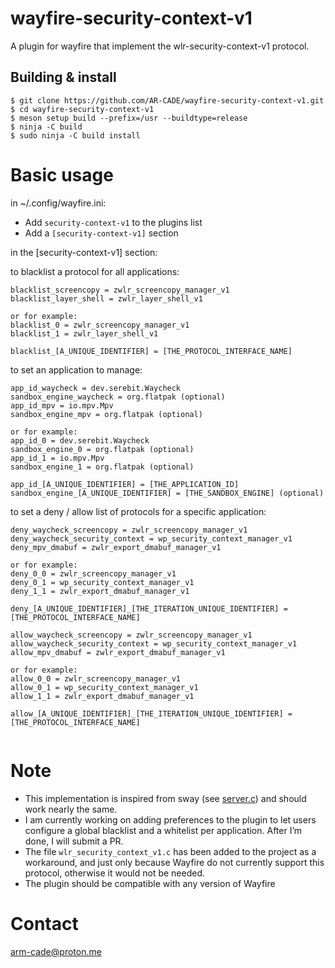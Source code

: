 # wayfire-security-context-v1
A plugin for wayfire that implement the wlr-security-context-v1 protocol.


## Building & install

```
$ git clone https://github.com/AR-CADE/wayfire-security-context-v1.git
$ cd wayfire-security-context-v1
$ meson setup build --prefix=/usr --buildtype=release
$ ninja -C build 
$ sudo ninja -C build install
```

# Basic usage

in ~/.config/wayfire.ini:

- Add `security-context-v1` to the plugins list
- Add a `[security-context-v1]` section

in the [security-context-v1] section:

to blacklist a protocol for all applications:
```
blacklist_screencopy = zwlr_screencopy_manager_v1
blacklist_layer_shell = zwlr_layer_shell_v1

or for example:
blacklist_0 = zwlr_screencopy_manager_v1
blacklist_1 = zwlr_layer_shell_v1

blacklist_[A_UNIQUE_IDENTIFIER] = [THE_PROTOCOL_INTERFACE_NAME]
```

to set an application to manage:
```
app_id_waycheck = dev.serebit.Waycheck
sandbox_engine_waycheck = org.flatpak (optional)
app_id_mpv = io.mpv.Mpv
sandbox_engine_mpv = org.flatpak (optional)

or for example:
app_id_0 = dev.serebit.Waycheck
sandbox_engine_0 = org.flatpak (optional)
app_id_1 = io.mpv.Mpv
sandbox_engine_1 = org.flatpak (optional)

app_id_[A_UNIQUE_IDENTIFIER] = [THE_APPLICATION_ID]
sandbox_engine_[A_UNIQUE_IDENTIFIER] = [THE_SANDBOX_ENGINE] (optional)
```

to set a deny / allow list of protocols for a specific application:
```
deny_waycheck_screencopy = zwlr_screencopy_manager_v1
deny_waycheck_security_context = wp_security_context_manager_v1
deny_mpv_dmabuf = zwlr_export_dmabuf_manager_v1

or for example:
deny_0_0 = zwlr_screencopy_manager_v1
deny_0_1 = wp_security_context_manager_v1
deny_1_1 = zwlr_export_dmabuf_manager_v1

deny_[A_UNIQUE_IDENTIFIER]_[THE_ITERATION_UNIQUE_IDENTIFIER] = [THE_PROTOCOL_INTERFACE_NAME]

allow_waycheck_screencopy = zwlr_screencopy_manager_v1
allow_waycheck_security_context = wp_security_context_manager_v1
allow_mpv_dmabuf = zwlr_export_dmabuf_manager_v1

or for example:
allow_0_0 = zwlr_screencopy_manager_v1
allow_0_1 = wp_security_context_manager_v1
allow_1_1 = zwlr_export_dmabuf_manager_v1

allow_[A_UNIQUE_IDENTIFIER]_[THE_ITERATION_UNIQUE_IDENTIFIER] = [THE_PROTOCOL_INTERFACE_NAME]
 
```


# Note
- This implementation is inspired from sway (see [server.c](https://github.com/swaywm/sway/blob/master/sway/server.c#L123)) and should work nearly the same. 
- I am currently working on adding preferences to the plugin to let users configure a global blacklist and a whitelist per application. After I’m done, I will submit a PR.
- The file `wlr_security_context_v1.c` has been added to the project as a workaround, and just only because Wayfire do not currently support this protocol, otherwise it would not be needed.
- The plugin should be compatible with any version of Wayfire

# Contact
arm-cade@proton.me
